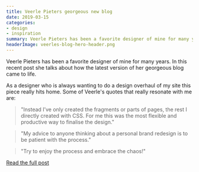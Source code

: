 ```yaml
---
title: Veerle Pieters georgeous new blog
date: 2019-03-15
categories:
- design
- inspiration
summary: Veerle Pieters has been a favorite designer of mine for many years. In this recent post she talks about how the latest version of her georgeous blog came to life
headerImage: veerles-blog-hero-header.png
---
```


Veerle Pieters has been a favorite designer of mine for many years. In this recent post she talks about how the latest version of her georgeous blog came to life.

As a designer who is always wanting to do a design overhaul of my site this piece really hits home. Some of Veerle's quotes that really resonate with me are:

<blockquote class="external">"Instead I’ve only created the fragments or parts of pages, the rest I directly created with CSS. For me this was the most flexible and productive way to finalise the design."</blockquote>

<blockquote class="external">"My advice to anyone thinking about a personal brand redesign is to be patient with the process."</blockquote>

<blockquote class="external">"Try to enjoy the process and embrace the chaos!"</blockquote>


[Read the full post](https://veerle.duoh.com/design/how-the-design-of-my-new-blog-came-to-live)